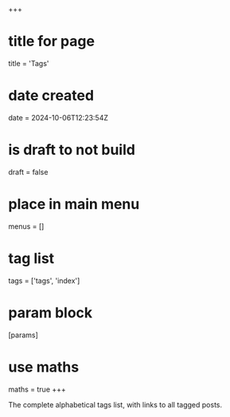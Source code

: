 +++
# title for page
title = 'Tags'
# date created
date = 2024-10-06T12:23:54Z
# is draft to not build
draft = false
# place in main menu
menus = []
# tag list
tags = ['tags', 'index']
# param block
[params]
# use maths
maths = true
+++

The complete alphabetical tags list, with links to all tagged posts.
